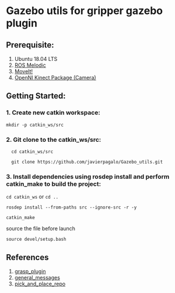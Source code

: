 # Gazebo utils for gripper gazebo plugin

## Prerequisite:

1. Ubuntu 18.04 LTS
2. [ROS Melodic](http://wiki.ros.org/melodic/Installation/Ubuntu)
3. [MoveIt!](http://docs.ros.org/en/melodic/api/moveit_tutorials/html/doc/getting_started/getting_started.html)
4. [OpenNI Kinect Package (Camera)](https://www.oreilly.com/library/view/learning-robotics-using/9781788623315/1235f7fe-3637-412a-a386-05859b89ee67.xhtml)


## Getting Started:

### 1. Create new catkin workspace:

    mkdir -p catkin_ws/src
    
### 2. Git clone to the catkin_ws/src:
```
  cd catkin_ws/src

  git clone https://github.com/javierpagalo/Gazebo_utils.git   
```
### 3. Install dependencies using rosdep install and perform catkin_make to build the project:

   `cd catkin_ws` or `cd ..`
   
   `rosdep install --from-paths src --ignore-src -r -y`
   
   `catkin_make`
   
   source the file before launch
   
   `source devel/setup.bash`
   
    
## References
1. [grasp_plugin](https://github.com/JenniferBuehler/gazebo-pkgs.git)
2. [general_messages](https://github.com/JenniferBuehler/general-message-pkgs.git)
3. [pick_and_place_repo](https://github.com/karhong-sam/pick-and-place-with-icl-ur5-robotiq-gripper.git)

